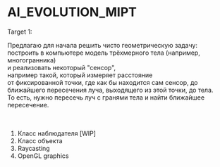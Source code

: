 # AI_EVOLUTION_MIPT <br />
Target 1: <br />

Предлагаю для начала решить чисто геометрическую задачу: <br />
построить в компьютере модель трёхмерного тела (например, многогранника) <br />
и реализовать некоторый "сенсор", <br />
например такой, который измеряет расстояние <br />
от фиксированной точки, где как бы находится сам сенсор, до ближайшего пересечения луча, выходящего из этой точки, до тела. 
<br /> То есть, нужно пересечь луч с гранями тела и найти ближайшее пересечение. <br />
<br />
<br />

1. Класс наблюдателя [WIP]<br />
2. Класс объекта <br />
3. Raycasting <br />
4. OpenGL graphics <br />
